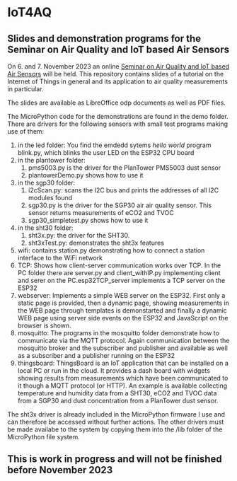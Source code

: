 # IoT4AQ
## Slides and demonstration programs for the Seminar on Air Quality and IoT based Air Sensors
On 6. and 7. November 2023 an online [Seminar on Air Quality and IoT based Air Sensors](https://indico.cern.ch/event/1316999/page/30572-iot4aq-project) will be held. 
This repository contains slides of a tutorial on the Internet of Things in general and its application to air quality measurements in particular.  

The slides are available as LibreOffice odp documents as well as PDF files.

The MicroPython code for the demonstrations are found in the demo folder. There are drivers for the following sensors with small test programs making use of them:
1. in the led folder: You find the emdedd sytems _hello world_ program blink.py, which blinks the user LED on the ESP32 CPU board
2. in the plantower folder:
   1. pms5003.py is the driver for the PlanTower PMS5003 dust sensor
   2. plantowerDemo.py shows how to use it
3. in the sgp30 folder:
   1. i2cScan.py: scans the I2C bus and prints the addresses of all I2C modules found
   2. sgp30.py is the driver for the SGP30 air air quality sensor. This sensor returns measurements of eCO2 and TVOC
   3. sgp30_simpletest.py shows how to use it
4. in the sht30 folder:
   1. sht3x.py: the driver for the SHT30.
   2. sht3xTest.py: demonstrates the sht3x features
5. wifi: contains station.py demonstrating how to connect a station interface to the WiFi network
6. TCP: Shows how client-server communication works over TCP. In the PC folder there are server.py and client_withIP.py implementing client and serer on the PC.esp32TCP_server implements a TCP server on the ESP32
7. webserver: Implements a simple WEB server on the ESP32. First only a static page is provided, then a dynamic page, showing measurements in the WEB page through templates is demonstarted and finally a dynamic WEB page using server side events on the ESP32 and JavaScript on the browser is shown.
8. mosquitto: The programs in the mosquitto folder demonstrate how to communicate via the MQTT protocol. Again communication between the mosquitto broker and the subscriber and publisher and available as well as a subscriber and a publisher running on the ESP32
9. thingsboard: ThingsBoard is an IoT application that can be installed on a local PC or run in the cloud. It provides a dash board with widgets showing results from measurements which have been communicated to it though a MQTT protocol (or HTTP). An example is available collecting temperature and humidity data from a SHT30, eCO2 and TVOC data from a SGP30 and dust concentration from a PlanTower dust sensor. 

The sht3x driver is already included in the MicroPython firmware I use and can therefore be accessed without further actions. The other drivers must be made availabe to the system by copying them into the /lib folder of the MicroPython file system.
## This is work in progress and will not be finished before November 2023 ##
